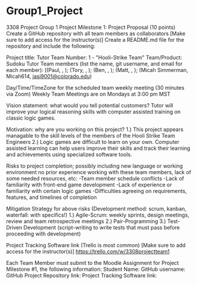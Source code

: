 # Group1_Project
3308 Project Group 1
Project Milestone 1: Project Proposal (10 points)
Create a GitHub repository with all team members as collaborators
[Make sure to add access for the instructor(s)]
Create a README.md file for the repository and include the following:


Project title: <Game> Tutor
Team Number: 1 - "Hooli-Strike Team"
Team/Product: Sudoku Tutor 
Team members (list the name, git username, and email for each member): 
    [(Paul, , ); (Tory, , ); (Ben, , ); (Matt, , ); (Micah Simmerman, Micah614, jasi9001@colorado.edu) 

Day/Time/TimeZone for the scheduled team weekly meeting (30 minutes via Zoom)
    Weekly Team Meetings are on Mondays at 3:00 pm MST

Vision statement: what would you tell potential customers?
    <Game> Tutor will improve your logical reasoning skills with computer assisted training on classic logic games.
  
Motivation: why are you working on this project?
    1.) This project appears managable to the skill levels of the members of the Hooli Strike Team Engineers
    2.) Logic games are difficult to learn on your own. Computer assisted learning can help users improve their 
        skills and track their learning and achievements using specialized software tools. 

Risks to project completion; possibly including new language or working environment no prior experience working with 
these team members, lack of some needed resources, etc:
    -Team member schedule conflicts
    -Lack of familiarity with front-end game development
    -Lack of experience or familiarity with certain logic games
    -Difficulties agreeing on requirements, features, and timelines of completion

Mitigation Strategy for above risks (Development method: scrum, kanban, waterfall: with specifics!)
    1.) Agile-Scrum: weekly sprints, design meetings, review and team retrospective meetings
    2.) Pair-Programming
    3.) Test-Driven Development (script-writing to write tests that must pass before proceeding with development)

Project Tracking Software link (Trello is most common) [Make sure to add access for the instructor(s)]
    https://trello.com/w/3308projectteam1

Each Team Member must submit to the Moodle Assignment for Project Milestone #1, the following information:
    Student Name: 
    GitHub username: 
    GitHub Project Repository link: 
    Project Tracking Software link: 
